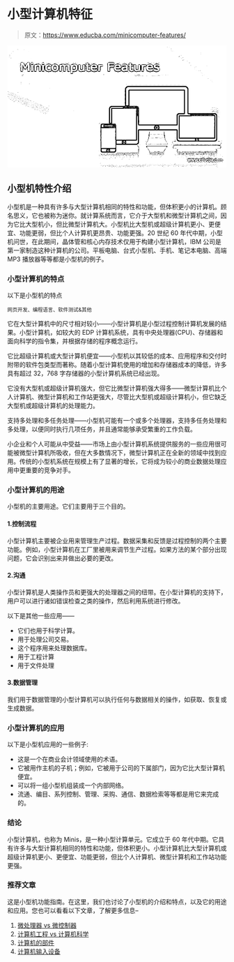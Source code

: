 # 小型计算机特征

> 原文：<https://www.educba.com/minicomputer-features/>

![Minicomputer Features](img/fec5e38e41d78ed679ef22fd7f8a6faa.png)



## 小型机特性介绍

小型机是一种具有许多与大型计算机相同的特性和功能，但体积更小的计算机。顾名思义，它也被称为迷你。就计算系统而言，它介于大型机和微型计算机之间，因为它比大型机小，但比微型计算机大。小型机比大型机或超级计算机更小、更便宜、功能更弱，但比个人计算机更昂贵、功能更强。20 世纪 60 年代中期，小型机问世，在此期间，晶体管和核心内存技术仅用于构建小型计算机，IBM 公司是第一家制造这种计算机的公司。平板电脑、台式小型机、手机、笔记本电脑、高端 MP3 播放器等等都是小型机的例子。

### 小型计算机的特点

以下是小型机的特点

<small>网页开发、编程语言、软件测试&其他</small>

它在大型计算机中的尺寸相对较小——小型计算机是小型过程控制计算机发展的结果。小型计算机，如较大的 EDP 计算机系统，具有中央处理器(CPU)、存储器和面向科学的指令集，并根据存储的程序概念运行。

它比超级计算机或大型计算机便宜——小型机以其较低的成本、应用程序和交付时附带的软件包类型而著称。随着小型计算机使用的增加和存储器成本的降低，许多具有超过 32，768 字存储器的小型计算机系统已经出现。

它没有大型机或超级计算机强大，但它比微型计算机强大得多——微型计算机比个人计算机、微型计算机和工作站更强大，尽管比大型机或超级计算机小，但它缺乏大型机或超级计算机的处理能力。

支持多处理和多任务处理——小型机可能有一个或多个处理器，支持多任务处理和多处理，以便同时执行几项任务，并且通常能够承受繁重的工作负载。

小企业和个人可能从中受益——市场上由小型计算机系统提供服务的一些应用很可能被微型计算机所吸收，但在大多数情况下，微型计算机正在全新的领域中找到应用。传统的小型机系统在规模上有了显著的增长，它将成为较小的商业数据处理应用中更重要的竞争对手。

### 小型计算机的用途

小型机的主要用途。它们主要用于三个目的。

#### 1.控制流程

小型计算机主要被企业用来管理生产过程。数据采集和反馈是过程控制的两个主要功能。例如，小型计算机在工厂里被用来调节生产过程。如果方法的某个部分出现问题，它会识别出来并做出必要的更改。

#### 2.沟通

小型计算机是人类操作员和更强大的处理器之间的纽带。在小型计算机的支持下，用户可以进行诸如错误检查之类的操作，然后利用系统进行修改。

以下是其他一些应用——

*   它们也用于科学计算。
*   用于处理公司交易。
*   这个程序用来处理数据库。
*   用于工程计算
*   用于文件处理

#### 3.数据管理

我们用于数据管理的小型计算机可以执行任何与数据相关的操作，如获取、恢复或生成数据。

### 小型计算机的应用

以下是小型机应用的一些例子:

*   这是一个在商业会计领域使用的术语。
*   它被用作主机的子机；例如，它被用于公司的下属部门，因为它比大型计算机便宜。
*   可以将一组小型机组装成一个内部网络。
*   流通、编目、系列控制、管理、采购、通信、数据检索等等都是用它来完成的。

### 结论

小型计算机，也称为 Minis，是一种小型计算单元。它成立于 60 年代中期。它具有许多与大型计算机相同的特性和功能，但体积更小。小型计算机比大型计算机或超级计算机更小、更便宜、功能更弱，但比个人计算机、微型计算机和工作站功能更强。

### 推荐文章

这是小型机功能指南。在这里，我们也讨论了小型机的介绍和特点，以及它的用途和应用。您也可以看看以下文章，了解更多信息–

1.  [微处理器 vs 微控制器](https://www.educba.com/microprocessor-vs-microcontroller/)
2.  [计算机工程 vs 计算机科学](https://www.educba.com/computer-engineering-vs-computer-science/)
3.  [计算机的部件](https://www.educba.com/components-of-computers/)
4.  [计算机输入设备](https://www.educba.com/computer-input-devices/)





